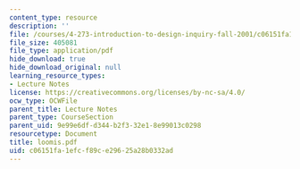 ```yaml
---
content_type: resource
description: ''
file: /courses/4-273-introduction-to-design-inquiry-fall-2001/c06151fa1efcf89ce29625a28b0332ad_loomis.pdf
file_size: 405081
file_type: application/pdf
hide_download: true
hide_download_original: null
learning_resource_types:
- Lecture Notes
license: https://creativecommons.org/licenses/by-nc-sa/4.0/
ocw_type: OCWFile
parent_title: Lecture Notes
parent_type: CourseSection
parent_uid: 9e99e6df-d344-b2f3-32e1-8e99013c0298
resourcetype: Document
title: loomis.pdf
uid: c06151fa-1efc-f89c-e296-25a28b0332ad
---
```


